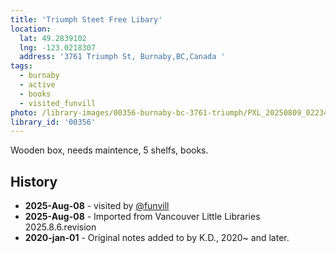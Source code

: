 ```yaml
---
title: 'Triumph Steet Free Libary'
location:
  lat: 49.2839102
  lng: -123.0218307
  address: '3761 Triumph St, Burnaby,BC,Canada '
tags:
  - burnaby
  - active
  - books
  - visited_funvill
photo: /library-images/00356-burnaby-bc-3761-triumph/PXL_20250809_022342815.png
library_id: '00356'
---
```


Wooden box, needs maintence, 5 shelfs, books.

## History

- **2025-Aug-08** - visited by [@funvill](https://blog.abluestar.com)
- **2025-Aug-08** - Imported from Vancouver Little Libraries 2025.8.6.revision
- **2020-jan-01** - Original notes added to by K.D., 2020~ and later.

